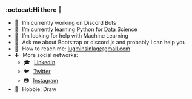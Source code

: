 ### :octocat:Hi there 👋
<!--
**luigiMinardi/luigiMinardi** is a ✨ _special_ ✨ repository because its `README.md` (this file) appears on your GitHub profile.
- 👯 I’m looking to collaborate on ...
-->

- 🔭⠀I’m currently working on Discord Bots
- 🌱⠀I’m currently learning Python for Data Science
- 🤔⠀I’m looking for help with Machine Learning
- 💬⠀Ask me about Bootstrap or discord.js and probably I can help you
- 📧⠀How to reach me: lugminsinlag@gmail.com
- ➕⠀More social networks: 
  * 🎓⠀[LinkedIn](https://www.linkedin.com/in/lugmin)
  * 🐦⠀[Twitter](https://twitter.com/lugmin)
  * 📷⠀[Instagram](https://www.instagram.com/lugmin_)
- 🎨⠀Hobbie: Draw


